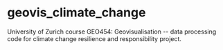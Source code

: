 # geovis_climate_change
University of Zurich course GEO454: Geovisualisation -- data processing code for climate change resilience and responsibility project.
